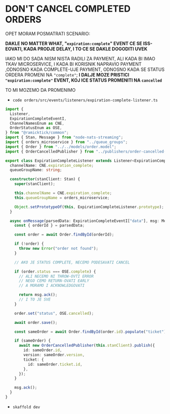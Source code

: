 # DON'T CANCEL COMPLETED ORDERS

OPET MORAM POSMATRATI SCENARIO:

**DAKLE NO MATTER WHAT, "`expiration:complete`" EVENT CE SE ISS-EOVATI, KADA PRODJE DELAY, I TO CE SE DAKLE DOGODITI UVEK**

IAKO MI DO SADA NISM NISTA RADILI ZA PAYMENT, ALI KADA BI IMAO TKAV MICROSERVICE, I KADA BI KORISNIK NAPRAVIO PAYMENT ,ODNOSNO KADA COMPLETE-UJE PAYMENT, ODNOSNO KADA SE STATUS ORDERA PROMENI NA  `"complete"`; **I DALJE MOZE PRISTICI `"expiration:complete"` EVENT, KOJ ICE STATUS PROMENITI NA `cancelled`**

TO MI MOZEMO DA PROMENIMO

- `code orders/src/events/listeners/expiration-complete-listener.ts`

```ts
import {
  Listener,
  ExpirationCompleteEventI,
  ChannelNamesEnum as CNE,
  OrderStatusEnum as OSE,
} from "@ramicktick/common";
import { Stan, Message } from "node-nats-streaming";
import { orders_microservice } from "../queue_groups";
import { Order } from "../../models/order.model";
import { OrderCancelledPublisher } from "../publishers/order-cancelled-publisher";

export class ExpirationCompleteListener extends Listener<ExpirationCompleteEventI> {
  channelName: CNE.expiration_complete;
  queueGroupName: string;

  constructor(stanClient: Stan) {
    super(stanClient);

    this.channelName = CNE.expiration_complete;
    this.queueGroupName = orders_microservice;

    Object.setPrototypeOf(this, ExpirationCompleteListener.prototype);
  }

  async onMessage(parsedData: ExpirationCompleteEventI["data"], msg: Message) {
    const { orderId } = parsedData;

    const order = await Order.findById(orderId);

    if (!order) {
      throw new Error("order not found");
    }

    // AKO JE STATUS COMPLETE, NECEMO PODESAVATI CANCEL

    if (order.status === OSE.complete) {
      // ALI NECEMO NI THROW-OVTI ERROR
      // NEGO CEMO RETURN-OVATI EARLY
      // A MORAMO I ACKNOWLEDGOVATI

      return msg.ack();
      // I TO JE SVE
    }

    order.set("status", OSE.cancelled);

    await order.save();

    const sameOrder = await Order.findById(order.id).populate("ticket").exec();

    if (sameOrder) {
      await new OrderCancelledPublisher(this.stanClient).publish({
        id: sameOrder.id,
        version: sameOrder.version,
        ticket: {
          id: sameOrder.ticket.id,
        },
      });
    }

    msg.ack();
  }
}
```

- `skaffold dev`
